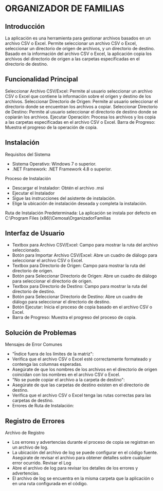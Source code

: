 ﻿# ORGANIZADOR DE FAMILIAS

## Introducción

La aplicación es una herramienta para gestionar archivos basados en un archivo CSV o Excel. Permite seleccionar un archivo CSV o Excel, seleccionar un directorio de origen de archivos, y un directorio de destino. Basado en la información del archivo CSV o Excel, la aplicación copia los archivos del directorio de origen a las carpetas especificadas en el directorio de destino.

## Funcionalidad Principal
Seleccionar Archivo CSV/Excel: Permite al usuario seleccionar un archivo CSV o Excel que contiene la información sobre el origen y destino de los archivos.
Seleccionar Directorio de Origen: Permite al usuario seleccionar el directorio donde se encuentran los archivos a copiar.
Seleccionar Directorio de Destino: Permite al usuario seleccionar el directorio de destino donde se copiarán los archivos.
Ejecutar Operación: Procesa los archivos y los copia a las carpetas especificadas en el archivo CSV o Excel.
Barra de Progreso: Muestra el progreso de la operación de copia.

## Instalación

Requisitos del Sistema
- Sistema Operativo: Windows 7 o superior.
- .NET Framework: .NET Framework 4.8 o superior.

Proceso de Instalación
- Descargar el Instalador: Obtén el archivo .msi
- Ejecutar el Instalador
- Sigue las instrucciones del asistente de instalación.
- Elige la ubicación de instalación deseada y completa la instalación.

Ruta de Instalación Predeterminada:
La aplicación se instala por defecto en C:\Program Files (x86)\Cemosa\OrganizadorFamilias

## Interfaz de Usuario
- Textbox para Archivo CSV/Excel: Campo para mostrar la ruta del archivo seleccionado.
- Botón para Importar Archivo CSV/Excel: Abre un cuadro de diálogo para seleccionar el archivo CSV o Excel.
- Textbox para Directorio de Origen: Campo para mostrar la ruta del directorio de origen.
- Botón para Seleccionar Directorio de Origen: Abre un cuadro de diálogo para seleccionar el directorio de origen.
- Textbox para Directorio de Destino: Campo para mostrar la ruta del directorio de destino.
- Botón para Seleccionar Directorio de Destino: Abre un cuadro de diálogo para seleccionar el directorio de destino.
- Botón Ejecutar: Inicia el proceso de copia basado en el archivo CSV o Excel.
- Barra de Progreso: Muestra el progreso del proceso de copia.

## Solución de Problemas

Mensajes de Error Comunes
- "Índice fuera de los límites de la matriz":
- Verifica que el archivo CSV o Excel esté correctamente formateado y contenga las columnas esperadas.
- Asegúrate de que los nombres de los archivos en el directorio de origen coincidan con los nombres en el archivo CSV o Excel.
- "No se puede copiar el archivo a la carpeta de destino":
- Asegúrate de que las carpetas de destino existen en el directorio de destino.
- Verifica que el archivo CSV o Excel tenga las rutas correctas para las carpetas de destino.
- Errores de Ruta de Instalación:

## Registro de Errores
Archivo de Registro
- Los errores y advertencias durante el proceso de copia se registran en un archivo de log.
- La ubicación del archivo de log se puede configurar en el código fuente. Asegúrate de revisar el archivo para obtener detalles sobre cualquier error ocurrido.
Revisar el Log
- Abre el archivo de log para revisar los detalles de los errores y advertencias.
- El archivo de log se encuentra en la misma carpeta que la aplicación o en una ruta configurada en el código.










